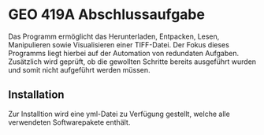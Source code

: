 # GEO 419A Abschlussaufgabe 
Das Programm ermöglicht das Herunterladen, Entpacken, Lesen, Manipulieren sowie Visualisieren einer TIFF-Datei. Der Fokus dieses Programms liegt hierbei auf der Automation von redundaten Aufgaben. Zusätzlich wird geprüft, ob die gewollten Schritte bereits ausgeführt wurden und somit nicht aufgeführt werden müssen.

## Installation
Zur Installtion wird eine yml-Datei zu Verfügung gestellt, welche alle verwendeten Softwarepakete enthält.
